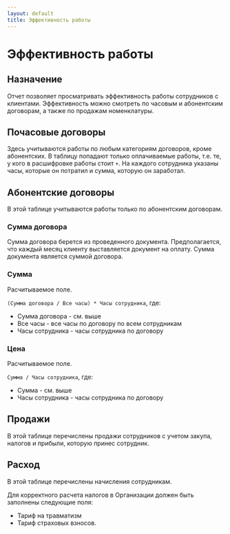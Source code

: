 ```yaml
---
layout: default
title: Эффективность работы
---
```


# Эффективность работы

## Назначение

Отчет позволяет просматривать эффективность работы сотрудников с клиентами.
Эффективность можно смотреть по часовым и абонентским договорам, а также по продажам номенклатуры.

## Почасовые договоры

Здесь учитываются работы по любым категориям договоров, кроме абонентских.
В таблицу попадают только оплачиваемые работы, т.е. те, у кого в расшифровке работы стоит ``+``.
На каждого сотрудника указаны часы, которые он потратил и сумма, которую он заработал.

## Абонентские договоры

В этой таблице учитываются работы только по абонентским договорам.

### Сумма договора

Сумма договора берется из проведенного документа.
Предполагается, что каждый месяц клиенту выставляется документ на оплату.
Сумма документа является суммой договора. 

### Сумма

Расчитываемое поле.

``(Сумма договора / Все часы) * Часы сотрудника``, где:

* Сумма договора - см. выше
* Все часы - все часы по договору по всем сотрудникам
* Часы сотрудника - часы сотрудника по договору

### Цена

Расчитываемое поле.

``Сумма / Часы сотрудника``, где:

* Сумма - см. выше
* Часы сотрудника - часы сотрудника по договору

## Продажи

В этой таблице перечислены продажи сотрудников с учетом закупа, налогов и прибыли, которую принес сотрудник.

## Расход 

В этой таблице перечислены начисления сотрудникам.

Для корректного расчета налогов в Организации должен быть заполнены следующие поля:

* Тариф на травматизм
* Тариф страховых взносов.

